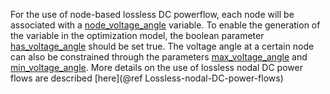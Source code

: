 For the use of node-based lossless DC powerflow, each node will be associated with
a [node\_voltage\_angle](@ref) variable. To enable the generation
of the variable in the optimization model, the boolean parameter
[has\_voltage\_angle](@ref) should be set true.
The voltage angle at a certain node can also be constrained through the
parameters [max\_voltage\_angle](@ref) and [min\_voltage\_angle](@ref). More details on the use of  lossless nodal DC power flows
are described [here](@ref Lossless-nodal-DC-power-flows)

